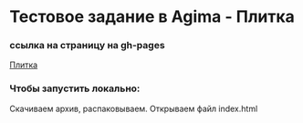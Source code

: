 # Тестовое задание в Agima - Плитка
### ссылка на страницу на gh-pages
[Плитка](https://shishovka.github.io/plitka.github.io/)
### Чтобы запустить локально:
Cкачиваем архив, распаковываем. Открываем файл index.html
